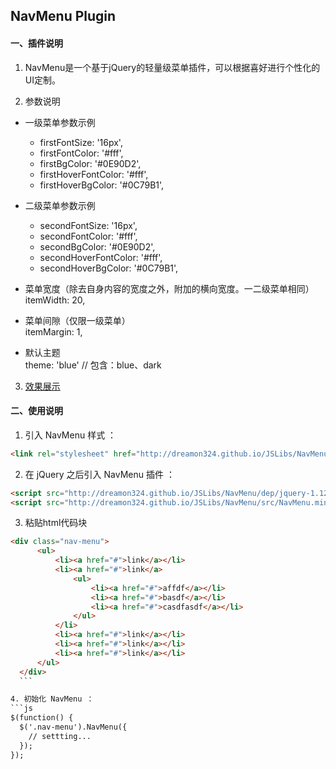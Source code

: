 ## NavMenu Plugin

#### 一、插件说明

1. NavMenu是一个基于jQuery的轻量级菜单插件，可以根据喜好进行个性化的UI定制。  

2. 参数说明  
  - 一级菜单参数示例
    - firstFontSize: '16px',  
    - firstFontColor: '#fff',  
    - firstBgColor: '#0E90D2',  
    - firstHoverFontColor: '#fff',  
    - firstHoverBgColor: '#0C79B1',

  - 二级菜单参数示例
    - secondFontSize: '16px',  
    - secondFontColor: '#fff',  
    - secondBgColor: '#0E90D2',  
    - secondHoverFontColor: '#fff',  
    - secondHoverBgColor: '#0C79B1',

  - 菜单宽度（除去自身内容的宽度之外，附加的横向宽度。一二级菜单相同）  
    itemWidth: 20,

  - 菜单间隙（仅限一级菜单）  
    itemMargin: 1,

  - 默认主题  
  theme: 'blue'     // 包含：blue、dark

3. [效果展示](http://dreamon324.github.io/JSLibs/NavMenu/src/demo.html)

#### 二、使用说明

1. 引入 NavMenu 样式 ：
  ```html
  <link rel="stylesheet" href="http://dreamon324.github.io/JSLibs/NavMenu/src/NavMenu.min.css"/>
  ```
  
2. 在 jQuery 之后引入 NavMenu 插件 ：
  ```html
  <script src="http://dreamon324.github.io/JSLibs/NavMenu/dep/jquery-1.12.2.min.js"></script>
  <script src="http://dreamon324.github.io/JSLibs/NavMenu/src/NavMenu.min.js"></script>
  ```

3. 粘贴html代码块
  ```html
  <div class="nav-menu">     
		<ul>
			<li><a href="#">link</a></li>
			<li><a href="#">link</a>
				<ul>  
					<li><a href="#">affdf</a></li>
					<li><a href="#">basdf</a></li>
					<li><a href="#">casdfasdf</a></li> 
				</ul>
			</li>
			<li><a href="#">link</a></li>
			<li><a href="#">link</a></li>
			<li><a href="#">link</a></li>
		</ul>
	</div>
	```
  
4. 初始化 NavMenu ：
  ```js
  $(function() {
    $('.nav-menu').NavMenu({
      // settting...
    });
  });
  ```
